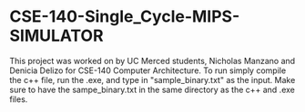 # CSE-140-Single_Cycle-MIPS-SIMULATOR

This project was worked on by UC Merced students, Nicholas Manzano and Denicia Delizo for CSE-140 Computer Architecture. 
To run simply compile the c++ file, run the .exe, and type in "sample_binary.txt" as the input. 
  Make sure to have the sampe_binary.txt in the same directory as the c++ and .exe files.
